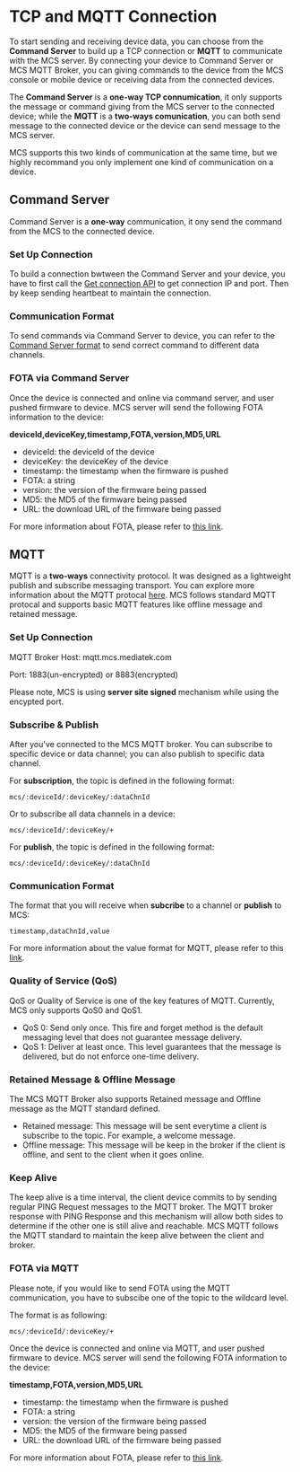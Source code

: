 # TCP and MQTT Connection

To start sending and receiving device data, you can choose from the **Command Server** to build up a TCP connection or **MQTT** to communicate with the MCS server. By connecting your device to Command Server or MCS MQTT Broker, you can giving commands to the device from the MCS console or mobile device or receiving data from the connected devices.

The **Command Server** is a **one-way TCP connumication**, it only supports the message or command giving from the MCS server to the connected device; while the **MQTT** is a **two-ways comunication**, you can both send message to the connected device or the device can send message to the MCS server.

MCS supports this two kinds of communication at the same time, but we highly recommand you only implement one kind of communication on a device.

## Command Server
 Command Server is a **one-way** communication, it ony send the command from the MCS to the connected device.

### Set Up Connection
 To build a connection bwtween the Command Server and your device, you have to first call the [Get connection API](https://mcs.mediatek.com/resources/latest/api_references/#get-connection) to get connection IP and port. Then by keep sending heartbeat to maintain the connection.


### Communication Format
 To send commands via Command Server to device, you can refer to the [Command Server format](https://mcs.mediatek.com/resources/latest/api_references/#command-server-format) to send correct command to different data channels.

 ### FOTA via Command Server

Once the device is connected and online via command server, and user pushed firmware to device. MCS server will send the following FOTA information to the device:

**deviceId,deviceKey,timestamp,FOTA,version,MD5,URL**

* deviceId: the deviceId of the device
* deviceKey: the deviceKey of the device
* timestamp: the timestamp when the firmware is pushed
* FOTA: a string
* version: the version of the firmware being passed
* MD5: the MD5 of the firmware being passed
* URL: the download URL of the firmware being passed

For more information about FOTA, please refer to [this link](../tutorial/managing_firmware).

## MQTT
MQTT is a **two-ways** connectivity protocol. It was designed as a lightweight publish and subscribe messaging transport. You can explore more information about the MQTT protocal [here](http://mqtt.org/). MCS follows standard MQTT protocal and supports basic MQTT features like offline message and retained message.

### Set Up Connection

MQTT Broker Host: mqtt.mcs.mediatek.com

Port: 1883(un-encrypted) or 8883(encrypted)

Please note, MCS is using **server site signed** mechanism while using the encypted port.

### Subscribe & Publish

After you've connected to the MCS MQTT broker. You can subscribe to specific device or data channel; you can also publish to specific data channel.

For **subscription**, the topic is defined in the following format:

```
mcs/:deviceId/:deviceKey/:dataChnId
```

Or to subscribe all data channels in a device:

```
mcs/:deviceId/:deviceKey/+
```

For **publish**, the topic is defined in the following format:

```
mcs/:deviceId/:deviceKey/:dataChnId
```

### Communication Format

The format that you will receive when **subcribe** to a channel or **publish** to MCS:
```
timestamp,dataChnId,value
```

For more information about the value format for MQTT, please refer to this [link](https://mcs.mediatek.com/resources/latest/api_references/#mqtt-communication-format).

### Quality of Service (QoS)

QoS or Quality of Service is one of the key features of MQTT. Currently, MCS only supports QoS0 and QoS1.

* QoS 0: Send only once. This fire and forget method is the default messaging level that does not guarantee message delivery.
* QoS 1: Deliver at least once. This level guarantees that the message is delivered, but do not enforce one-time delivery.

### Retained Message & Offline Message

The MCS MQTT Broker also supports Retained message and Offline message as the MQTT standard defined.

* Retained message: This message will be sent everytime a client is subscribe to the topic. For example, a welcome message.
* Offline message: This message will be keep in the broker if the client is offline, and sent to the client when it goes online.

### Keep Alive

The keep alive is a time interval, the client device commits to by sending regular PING Request messages to the MQTT broker. The MQTT broker response with PING Response and this mechanism will allow both sides to determine if the other one is still alive and reachable. MCS MQTT follows the MQTT standard to maintain the keep alive between the client and broker.

### FOTA via MQTT

Please note, if you would like to send FOTA using the MQTT communication, you have to subscibe one of the topic to the wildcard level.

The format is as following:

```
mcs/:deviceId/:deviceKey/+
```

Once the device is connected and online via MQTT, and user pushed firmware to device. MCS server will send the following FOTA information to the device:

**timestamp,FOTA,version,MD5,URL**

* timestamp: the timestamp when the firmware is pushed
* FOTA: a string
* version: the version of the firmware being passed
* MD5: the MD5 of the firmware being passed
* URL: the download URL of the firmware being passed

For more information about FOTA, please refer to [this link](../tutorial/managing_firmware).



